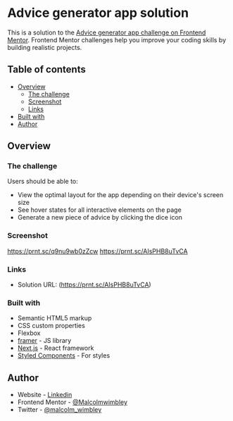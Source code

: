 # Advice generator app solution

This is a solution to the [Advice generator app challenge on Frontend Mentor](https://www.frontendmentor.io/challenges/advice-generator-app-QdUG-13db). Frontend Mentor challenges help you improve your coding skills by building realistic projects.

## Table of contents

- [Overview](#overview)
  - [The challenge](#the-challenge)
  - [Screenshot](#screenshot)
  - [Links](#links)
- [Built with](#built-with)
- [Author](#author)


## Overview

### The challenge

Users should be able to:

- View the optimal layout for the app depending on their device's screen size
- See hover states for all interactive elements on the page
- Generate a new piece of advice by clicking the dice icon

### Screenshot

https://prnt.sc/q9nu9wb0zZcw
https://prnt.sc/AIsPHB8uTvCA

### Links

- Solution URL: (https://prnt.sc/AIsPHB8uTvCA)


### Built with

- Semantic HTML5 markup
- CSS custom properties
- Flexbox
- [framer](https://framer.com/) - JS library
- [Next.js](https://nextjs.org/) - React framework
- [Styled Components](https://styled-components.com/) - For styles


## Author

- Website - [Linkedin](https://www.linkedin.com/in/malcolmwimbley/)
- Frontend Mentor - [@Malcolmwimbley](https://www.frontendmentor.io/profile/Malcolmwimbley)
- Twitter - [@malcolm_wimbley](https://www.twitter.com/malcolm_wimbley)
